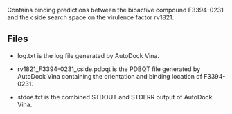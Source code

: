 Contains binding predictions between the bioactive compound F3394-0231 and the cside search space on the virulence factor rv1821.

## Files

- log.txt is the log file generated by AutoDock Vina.

- rv1821_F3394-0231_cside.pdbqt is the PDBQT file generated by AutoDock Vina containing the orientation and binding location of F3394-0231.

- stdoe.txt is the combined STDOUT and STDERR output of AutoDock Vina.

